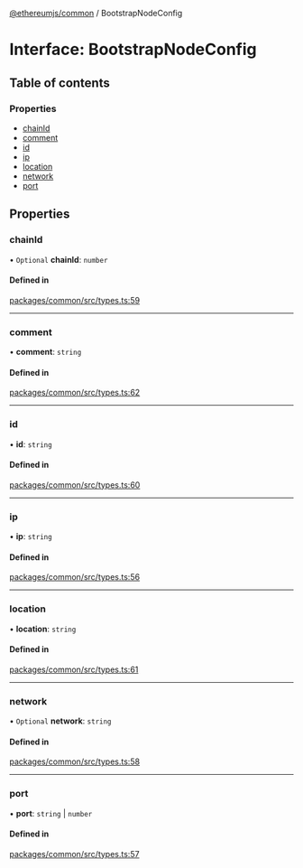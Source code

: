[@ethereumjs/common](../README.md) / BootstrapNodeConfig

# Interface: BootstrapNodeConfig

## Table of contents

### Properties

- [chainId](BootstrapNodeConfig.md#chainid)
- [comment](BootstrapNodeConfig.md#comment)
- [id](BootstrapNodeConfig.md#id)
- [ip](BootstrapNodeConfig.md#ip)
- [location](BootstrapNodeConfig.md#location)
- [network](BootstrapNodeConfig.md#network)
- [port](BootstrapNodeConfig.md#port)

## Properties

### chainId

• `Optional` **chainId**: `number`

#### Defined in

[packages/common/src/types.ts:59](https://github.com/ethereumjs/ethereumjs-monorepo/blob/master/packages/common/src/types.ts#L59)

___

### comment

• **comment**: `string`

#### Defined in

[packages/common/src/types.ts:62](https://github.com/ethereumjs/ethereumjs-monorepo/blob/master/packages/common/src/types.ts#L62)

___

### id

• **id**: `string`

#### Defined in

[packages/common/src/types.ts:60](https://github.com/ethereumjs/ethereumjs-monorepo/blob/master/packages/common/src/types.ts#L60)

___

### ip

• **ip**: `string`

#### Defined in

[packages/common/src/types.ts:56](https://github.com/ethereumjs/ethereumjs-monorepo/blob/master/packages/common/src/types.ts#L56)

___

### location

• **location**: `string`

#### Defined in

[packages/common/src/types.ts:61](https://github.com/ethereumjs/ethereumjs-monorepo/blob/master/packages/common/src/types.ts#L61)

___

### network

• `Optional` **network**: `string`

#### Defined in

[packages/common/src/types.ts:58](https://github.com/ethereumjs/ethereumjs-monorepo/blob/master/packages/common/src/types.ts#L58)

___

### port

• **port**: `string` \| `number`

#### Defined in

[packages/common/src/types.ts:57](https://github.com/ethereumjs/ethereumjs-monorepo/blob/master/packages/common/src/types.ts#L57)
